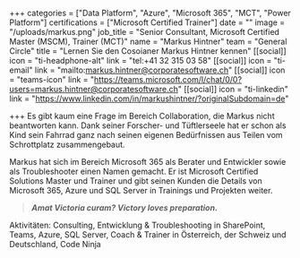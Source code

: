 +++
categories = ["Data Platform", "Azure", "Microsoft 365", "MCT", "Power Platform"]
certifications = ["Microsoft Certified Trainer"]
date = ""
image = "/uploads/markus.png"
job_title = "Senior Consultant, Microsoft Certified Master (MSCM), Trainer (MCT)"
name = "Markus Hintner"
team = "General Circle"
title = "Lernen Sie den Cosoianer Markus Hintner kennen"
[[social]]
icon = "ti-headphone-alt"
link = "tel:+41 32 315 03 58"
[[social]]
icon = "ti-email"
link = "mailto:markus.hintner@corporatesoftware.ch"
[[social]]
icon = "teams-icon"
link = "https://teams.microsoft.com/l/chat/0/0?users=markus.hintner@corporatesoftware.ch"
[[social]]
icon = "ti-linkedin"
link = "https://www.linkedin.com/in/markushintner/?originalSubdomain=de"

+++
Es gibt kaum eine Frage im Bereich Collaboration, die Markus nicht beantworten kann. Dank seiner Forscher- und Tüftlerseele hat er schon als Kind sein Fahrrad ganz nach seinen eigenen Bedürfnissen aus Teilen vom Schrottplatz zusammengebaut.

Markus hat sich im Bereich Microsoft 365 als Berater und Entwickler sowie als Troubleshooter einen Namen gemacht. Er ist Microsoft Certified Solutions Master und Trainer und gibt seinen Kunden die Details von Microsoft 365, Azure und SQL Server in Trainings und Projekten weiter.

> **_Amat Victoria curam? Victory loves preparation._**

Aktivitäten: Consulting, Entwicklung & Troubleshooting in SharePoint, Teams, Azure, SQL Server, Coach & Trainer in Österreich, der Schweiz und Deutschland, Code Ninja